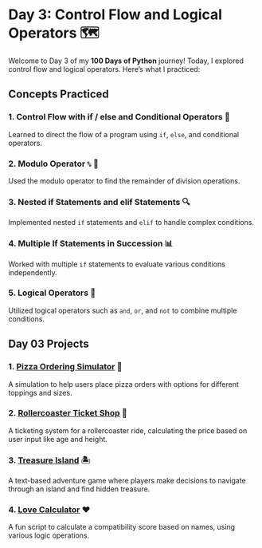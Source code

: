# Day 3: Control Flow and Logical Operators 🗺️

Welcome to Day 3 of my **100 Days of Python** journey! Today, I explored control flow and logical operators. Here’s what I practiced:

## Concepts Practiced

### 1. Control Flow with if / else and Conditional Operators 🔄
Learned to direct the flow of a program using `if`, `else`, and conditional operators.

### 2. Modulo Operator `%` 🔢
Used the modulo operator to find the remainder of division operations.

### 3. Nested if Statements and elif Statements 🔍
Implemented nested `if` statements and `elif` to handle complex conditions.

### 4. Multiple If Statements in Succession 📊
Worked with multiple `if` statements to evaluate various conditions independently.

### 5. Logical Operators 🧩
Utilized logical operators such as `and`, `or`, and `not` to combine multiple conditions.

## Day 03 Projects

### 1. [Pizza Ordering Simulator](Pizza-Order-Project.py) 🍕
A simulation to help users place pizza orders with options for different toppings and sizes.

### 2. [Rollercoaster Ticket Shop](Rollercoaster-ticket-shop.py) 🎢
A ticketing system for a rollercoaster ride, calculating the price based on user input like age and height.

### 3. [Treasure Island](Treasure-Island-Project.py) 🏝️
A text-based adventure game where players make decisions to navigate through an island and find hidden treasure.

### 4. [Love Calculator](Love-calculator-project.py) ❤️
A fun script to calculate a compatibility score based on names, using various logic operations.

